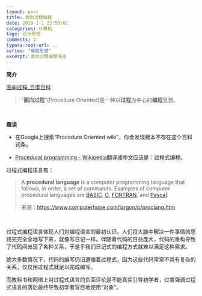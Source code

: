 ```yaml
---
layout: post
title: 面向过程编程
date: 2019-1-1 23:55:01
categories: 计算机
tags: 设计思想
comments: 1
typora-root-url: ..
series: "编程思想"
excerpt: 面向过程编程浅谈
---
```




**简介**

[面向过程_百度百科](https://baike.baidu.com/item/%E9%9D%A2%E5%90%91%E8%BF%87%E7%A8%8B)

> “**面向过程**”(Procedure Oriented)是一种以**过程**为中心的**编程**思想。 

<br>

**趣谈**

- 在Google上搜索“Procedure Oriented wiki”，你会发现根本不存在这个百科词条。

- [Procedural programming - Wikipedia](https://en.wikipedia.org/wiki/Procedural_programming)翻译成中文应该是：过程式编程。

过程式编程语言有：

> A **procedural language** is a computer programming language that follows, in order, a set of commands. Examples of computer procedural languages are [BASIC](https://www.computerhope.com/jargon/b/basic.htm), [C](https://www.computerhope.com/jargon/c/c.htm), [FORTRAN](https://www.computerhope.com/jargon/f/fortran.htm), and [Pascal](https://www.computerhope.com/jargon/p/pascal.htm).
>
> 来源：https://www.computerhope.com/jargon/p/proclang.htm

<br>

过程式编程语言体现人们对编程语言的最初认识。人们将大脑中解决一件事情的思路完完全全地写下来，就像写日记一样。伴随着代码的日益庞大，代码的重构导致了代码间出现了各种关系，于是乎我们日记式的编程方式就难以满足这种需求。

绝大多数情况下，代码的编写仍旧遵循着过程式，因为这些代码常常不具有复杂的关系，仅仅用过程式就足以完成编写。

而教科书和网络上对过程式语言的负面评论是不能真实引导初学者，过度强调过程式语言的落后最终导致初学者盲目地使用“对象”。